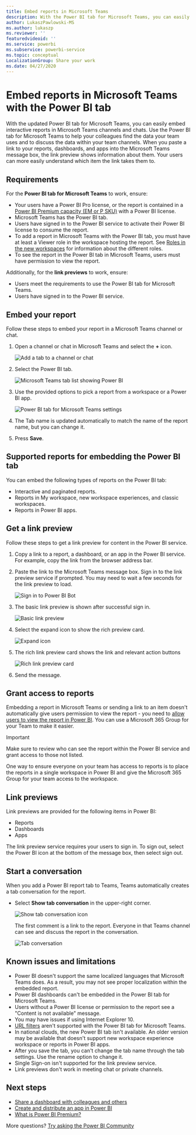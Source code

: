 ```yaml
---
title: Embed reports in Microsoft Teams
description: With the Power BI tab for Microsoft Teams, you can easily embed interactive reports in channels and chats.
author: LukaszPawlowski-MS
ms.author: lukaszp
ms.reviewer: ''
featuredvideoid: ''
ms.service: powerbi
ms.subservice: powerbi-service
ms.topic: conceptual
LocalizationGroup: Share your work
ms.date: 04/27/2020
---
```


# Embed reports in Microsoft Teams with the Power BI tab

With the updated Power BI tab for Microsoft Teams, you can easily embed interactive reports in Microsoft Teams channels and chats. Use the Power BI tab for Microsoft Teams to help your colleagues find the data your team uses and to discuss the data within your team channels.  When you paste a link to your reports, dashboards, and apps into the Microsoft Teams message box, the link preview shows information about them. Your users can more easily understand which item the link takes them to.

## Requirements

For the **Power BI tab for Microsoft Teams** to work, ensure:

- Your users have a Power BI Pro license, or the report is contained in a [Power BI Premium capacity (EM or P SKU)](../admin/service-premium-what-is.md) with a Power BI license.
- Microsoft Teams has the Power BI tab.
- Users have signed in to the Power BI service to activate their Power BI license to consume the report.
- To add a report in Microsoft Teams with the Power BI tab, you must have at least a Viewer role in the workspace hosting the report. See [Roles in the new workspaces](service-new-workspaces.md#roles-in-the-new-workspaces) for information about the different roles.
- To see the report in the Power BI tab in Microsoft Teams, users must have permission to view the report.

Additionally, for the **link previews** to work, ensure:
- Users meet the requirements to use the Power BI tab for Microsoft Teams.
- Users have signed in to the Power BI service. 


## Embed your report

Follow these steps to embed your report in a Microsoft Teams channel or chat.

1. Open a channel or chat in Microsoft Teams and select the **+** icon.

    ![Add a tab to a channel or chat](media/service-embed-report-microsoft-teams/service-embed-report-microsoft-teams-add.png)

2. Select the Power BI tab.

    ![Microsoft Teams tab list showing Power BI](media/service-embed-report-microsoft-teams/service-embed-report-microsoft-teams-tab.png)

3. Use the provided options to pick a report from a workspace or a Power BI app.

    ![Power BI tab for Microsoft Teams settings](media/service-embed-report-microsoft-teams/service-embed-report-microsoft-teams-tab-settings.png)

4. The Tab name is updated automatically to match the name of the report name, but you can change it. 

5. Press **Save**.

## Supported reports for embedding the Power BI tab
You can embed the following types of reports on the Power BI tab:

- Interactive and paginated reports.
- Reports in My workspace, new workspace experiences, and classic workspaces.
- Reports in Power BI apps.

## Get a link preview

Follow these steps to get a link preview for content in the Power BI service.

1. Copy a link to a report, a dashboard, or an app in the Power BI service. For example, copy the link from the browser address bar.

2. Paste the link to the Microsoft Teams message box. Sign in to the link preview service if prompted. You may need to wait a few seconds for the link preview to load.

    ![Sign in to Power BI Bot](media/service-embed-report-microsoft-teams/service-teams-link-preview-sign-in-needed.png)

3. The basic link preview is shown after successful sign in.

    ![Basic link preview](media/service-embed-report-microsoft-teams/service-teams-link-preview-basic.png)

4. Select the expand icon to show the rich preview card.

    ![Expand icon](media/service-embed-report-microsoft-teams/service-teams-link-preview-expand-icon.png)

5. The rich link preview card shows the link and relevant action buttons

    ![Rich link preview card](media/service-embed-report-microsoft-teams/service-teams-link-preview-nice-card.png)

6. Send the message.



## Grant access to reports

Embedding a report in Microsoft Teams or sending a link to an item doesn't automatically give users permission to view the report - you need to [allow users to view the report in Power BI](service-share-dashboards.md). You can use a Microsoft 365 Group for your Team to make it easier.

> [!IMPORTANT]
> Make sure to review who can see the report within the Power BI service and grant access to those not listed.

One way to ensure everyone on your team has access to reports is to place the reports in a single workspace in Power BI and give the Microsoft 365 Group for your team access to the workspace.

## Link previews 

Link previews are provided for the following items in Power BI:
- Reports
- Dashboards
- Apps

The link preview service requires your users to sign in. To sign out, select the Power BI icon at the bottom of the message box, then select sign out.

## Start a conversation

When you add a Power BI report tab to Teams, Teams automatically creates a tab conversation for the report. 

- Select **Show tab conversation** in the upper-right corner.

    ![Show tab conversation icon](media/service-embed-report-microsoft-teams/power-bi-teams-conversation-icon.png)

    The first comment is a link to the report. Everyone in that Teams channel can see and discuss the report in the conversation.

    ![Tab conversation](media/service-embed-report-microsoft-teams/power-bi-teams-conversation-tab.png)

## Known issues and limitations

- Power BI doesn't support the same localized languages that Microsoft Teams does. As a result, you may not see proper localization within the embedded report.
- Power BI dashboards can't be embedded in the Power BI tab for Microsoft Teams.
- Users without a Power BI license or permission to the report see a "Content is not available" message.
- You may have issues if using Internet Explorer 10. <!--You can look at the [browsers support for Power BI](../consumer/end-user-browsers.md) and for [Microsoft 365](https://products.office.com/office-system-requirements#Browsers-section). -->
- [URL filters](service-url-filters.md) aren't supported with the Power BI tab for Microsoft Teams.
- In national clouds, the new Power BI tab isn't available. An older version may be available that doesn't support new workspace experience workspace or reports in Power BI apps. 
- After you save the tab, you can't change the tab name through the tab settings. Use the rename option to change it.
- Single Sign-on isn't supported for the link preview service.
- Link previews don't work in meeting chat or private channels.

## Next steps
- [Share a dashboard with colleagues and others](service-share-dashboards.md)  
- [Create and distribute an app in Power BI](service-create-distribute-apps.md)  
- [What is Power BI Premium?](../admin/service-premium-what-is.md)

More questions? [Try asking the Power BI Community](https://community.powerbi.com/)
